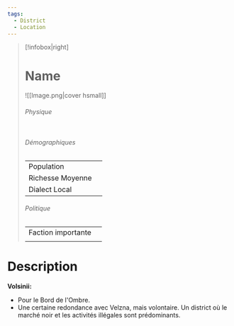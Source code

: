 ```yaml
---
tags:
  - District
  - Location
---
```


> [!infobox|right]
> # Name
> ![[Image.png|cover hsmall]]
> ###### Physique
> |||
> | ---- | ---- |
> ###### Démographiques
> |||
> |---- | ---- |
> |Population||
> |Richesse Moyenne||
> |Dialect Local||
> ###### Politique
> |||
> |----|-----|
> |Faction importante||
> |||

# Description
**Volsinii:**

- Pour le Bord de l'Ombre.
- Une certaine redondance avec Velzna, mais volontaire.
Un district où le marché noir et les activités illégales sont prédominants.
